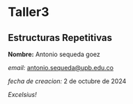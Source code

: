 # Taller3

## Estructuras Repetitivas

 **Nombre:** Antonio sequeda goez
 

_email:_ antonio.sequeda@upb.edu.co


*fecha de creacion:* 2 de octubre de 2024

_Excelsius!_
